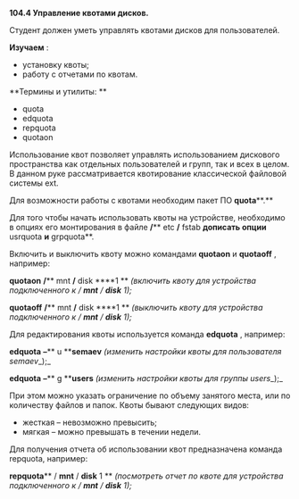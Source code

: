 **104.4 Управление квотами дисков.**

Студент должен уметь управлять квотами дисков для пользователей.

**Изучаем** :

- установку квоты;
- работу с отчетами по квотам.

**Термины и утилиты:       **

- quota
- edquota
- repquota
- quotaon

Использование квот позволяет управлять использованием дискового пространства как отдельных пользователей и групп, так и всех в целом. В данном руке рассматривается квотирование классической файловой системы ext.

Для возможности работы с квотами необходим пакет ПО **quota****.**

Для того чтобы начать использовать квоты на устройстве, необходимо в опциях его монтирования в файле **/**** etc ****/**** fstab **дописать опции** usrquota **и** grpquota**.

Включить и выключить квоту можно командами **quotaon** и **quotaoff** , например:

**quotaon**  **/**** mnt ****/**** disk ****1       ** _(включить квоту для устройства подключенного к / __mnt__ / __disk__ 1);_

**quotaoff**  **/**** mnt ****/**** disk ****1       ** _(выключить квоту для устройства подключенного к / __mnt__ / __disk__ 1);_

Для редактирования квоты используется команда **edquota** , например:

**edquota**  **–**** u ****semaev** _(изменить настройки квоты для пользователя_ _semaev__);_

**edquota**  **–**** g ****users** _(изменить настройки квоты для группы_ _users__);_

При этом можно указать ограничение по объему занятого места, или по количеству файлов и папок. Квоты бывают следующих видов:

- жесткая – невозможно превысить;
- мягкая – можно превышать в течении недели.

Для получения отчета об использовании квот предназначена команда repquota, например:

**repquota**** / ****mnt**** / ****disk**** 1       ** _(посмотреть отчет по квоте для устройства подключенного к / __mnt__ / __disk__ 1);_